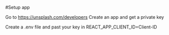 #Setup app

Go to https://unsplash.com/developers
Create an app and get a private key

Create a .env file and past your key in REACT_APP_CLIENT_ID=Client-ID 